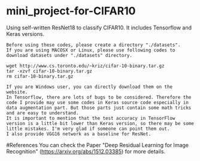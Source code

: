 # mini_project-for-CIFAR10
Using self-written ResNet18 to classify CIFAR10. It includes Tensorflow and Keras versions.  

    Before using these codes, please create a directory "./datasets".   
    If you are using MACOSX or Linux, please use following codes to download datasets under "./datasets" directory.  
<pre><code>wget http://www.cs.toronto.edu/~kriz/cifar-10-binary.tar.gz  
tar -xzvf cifar-10-binary.tar.gz  
rm cifar-10-binary.tar.gz
</code></pre>
    If you are Windows user, you can directly download them on the website.  
    In Tensorflow, there are lots of bugs to be considered. Therefore the code I provide may use some codes in Keras source code especially in data augmentation part. But those parts just contain some math tricks and are easy to understand.  
    It is important to mention that the test accuracy in TensorFlow version is a little bit lower than Keras version, so there may be some little mistakes. I'm very glad if someone can point them out.  
    I also provide VGG16 network as a baseline for ResNet.  
    
#References
        You can check the Paper "Deep Residual Learning for Image Recognition" (https://arxiv.org/abs/1512.03385) for more details.

